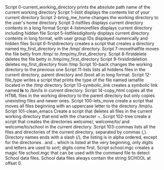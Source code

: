 Script 0-current_working_directory prints the absolute path name of the current working directory
Script 1-listit displays the contents list of your current directory
Script 2-bring_me_home changes the working directory to the user's home directory
Script 3-listfiles displays current directory contents in a long format
Script 4-listmorefiles displays current directory including hidden file
Script 5-listfilesdigitonly displays current directory contents in long format, with user group IDs displayed numerically and hidden files
Script 6-firstdirectory creates a script that creates a directory named my_first_directory in the /tmp/ directory.
Script 7-movethatfile moves the file betty from /tmp/ to /tmp/my_first_directory.
Script 8-firstdelete deletes the file betty in /tmp/my_first_directory
Script 9-firstdirdeletion deletes my_first_directory from /tmp
Script 10-back changes the working directory to the previous one
Script 11-lists lists all hiddens files in the current directory, parent directory and /boot all in long format.
Script 12-file_type writes a script that prints the type of the file named iamafile located in the /tmp directory
Script 13-symbolic_link creates a symbolic link named __ls__ to /bin/ls in current directory.
Script 14-copy_html copies all the HTML files in the working directory to the parent directory but only copies unexisting files and newer ones.
Script 100-lets_move create a script that moves all files beginning with an uppercase letter to the directory /tmp/u.
Script 101-clean_emacs Create a script that deletes all files in the current working directory that end with the character ~.
Script 102-tree create a script that creates the directories welcome/, welcome/to/ and welcome/to/school in the current directory.
Script 103-commas lists all the files and directories of the current directory, separated by commas (,). Directory names ends with a slash (/), the listing is in alpha ordered, except for the directories . and .. which is listed at the very beginning, only digits and letters are used to sort; digits come first.
Script school.mgc creates a magic file school.mgc that can be used with the command file to detect School data files. School data files always contain the string SCHOOL at offset 0.

